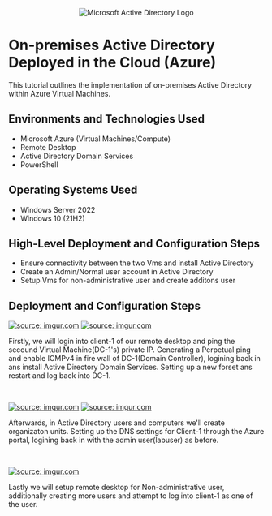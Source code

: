 <p align="center">
<img src="https://i.imgur.com/pU5A58S.png" alt="Microsoft Active Directory Logo"/>
</p>

<h1>On-premises Active Directory Deployed in the Cloud (Azure)</h1>
This tutorial outlines the implementation of on-premises Active Directory within Azure Virtual Machines.<br />


<h2>Environments and Technologies Used</h2>

- Microsoft Azure (Virtual Machines/Compute)
- Remote Desktop
- Active Directory Domain Services
- PowerShell

<h2>Operating Systems Used </h2>

- Windows Server 2022
- Windows 10 (21H2)

<h2>High-Level Deployment and Configuration Steps</h2>

- Ensure connectivity between the two Vms and install Active Directory 
- Create an Admin/Normal user account in Active Directory 
- Setup Vms for non-administrative user and create additons user
  

<h2>Deployment and Configuration Steps</h2>

<p>
<a href="https://imgur.com/ZsVisEN"><img src="https://i.imgur.com/ZsVisEN.png" title="source: imgur.com" /></a>
<a href="https://imgur.com/sXhmKCD"><img src="https://i.imgur.com/sXhmKCD.png" title="source: imgur.com" /></a>
</p>
<p>
Firstly, we will login into client-1 of our remote desktop and ping the secound Virtual Machine(DC-1's) private IP. Generating a Perpetual ping and enable ICMPv4 in fire wall of DC-1(Domain Controller), logining back in ans install Active Directory Domain Services. Setting up a new forset ans restart and log back into DC-1. 
</p>
<br />

<p>
<a href="https://imgur.com/C0cAv9r"><img src="https://i.imgur.com/C0cAv9r.png" title="source: imgur.com" /></a>
<a href="https://imgur.com/VzXjgJb"><img src="https://i.imgur.com/VzXjgJb.png" title="source: imgur.com" /></a>
</p>
<p>
Afterwards, in Active Directory users and computers we'll create organizaton units. Setting up the DNS settings for Client-1 through the Azure portal, logining back in with the admin user(labuser) as before. 
</p>
<br />

<p>
<a href="https://imgur.com/4kU81SL"><img src="https://i.imgur.com/4kU81SL.png" title="source: imgur.com" /></a>
</p>
<p>
Lastly we will setup remote desktop for Non-administrative user, additionally creating more users and attempt to log into client-1 as one of the user. 
</p>
<br />
